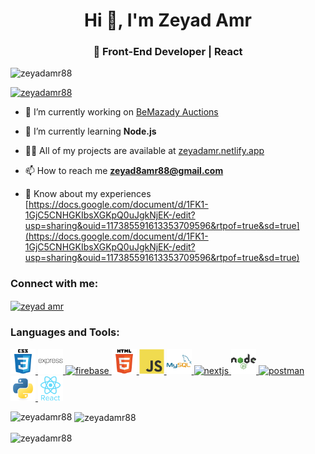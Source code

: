 <h1 align="center">Hi 👋, I'm Zeyad Amr</h1>
<h3 align="center">🚀 Front-End Developer | React</h3>

<p align="left"> <img src="https://komarev.com/ghpvc/?username=zeyadamr88&label=Profile%20views&color=0e75b6&style=flat" alt="zeyadamr88" /> </p>

<p align="left"> <a href="https://github.com/ryo-ma/github-profile-trophy"><img src="https://github-profile-trophy.vercel.app/?username=zeyadamr88" alt="zeyadamr88" /></a> </p>

- 🔭 I’m currently working on [BeMazady Auctions](https://github.com/ZeyadAmr88/BeMzady)

- 🌱 I’m currently learning **Node.js**

- 👨‍💻 All of my projects are available at [zeyadamr.netlify.app](zeyadamr.netlify.app)

- 📫 How to reach me **zeyad8amr88@gmail.com**

- 📄 Know about my experiences [https://docs.google.com/document/d/1FK1-1GjC5CNHGKIbsXGKpQ0uJgkNjEK-/edit?usp=sharing&ouid=117385591613353709596&rtpof=true&sd=true](https://docs.google.com/document/d/1FK1-1GjC5CNHGKIbsXGKpQ0uJgkNjEK-/edit?usp=sharing&ouid=117385591613353709596&rtpof=true&sd=true)

<h3 align="left">Connect with me:</h3>
<p align="left">
<a href="https://linkedin.com/in/zeyad amr" target="blank"><img align="center" src="https://raw.githubusercontent.com/rahuldkjain/github-profile-readme-generator/master/src/images/icons/Social/linked-in-alt.svg" alt="zeyad amr" height="30" width="40" /></a>
</p>

<h3 align="left">Languages and Tools:</h3>
<p align="left"> <a href="https://www.w3schools.com/css/" target="_blank" rel="noreferrer"> <img src="https://raw.githubusercontent.com/devicons/devicon/master/icons/css3/css3-original-wordmark.svg" alt="css3" width="40" height="40"/> </a> <a href="https://expressjs.com" target="_blank" rel="noreferrer"> <img src="https://raw.githubusercontent.com/devicons/devicon/master/icons/express/express-original-wordmark.svg" alt="express" width="40" height="40"/> </a> <a href="https://firebase.google.com/" target="_blank" rel="noreferrer"> <img src="https://www.vectorlogo.zone/logos/firebase/firebase-icon.svg" alt="firebase" width="40" height="40"/> </a> <a href="https://www.w3.org/html/" target="_blank" rel="noreferrer"> <img src="https://raw.githubusercontent.com/devicons/devicon/master/icons/html5/html5-original-wordmark.svg" alt="html5" width="40" height="40"/> </a> <a href="https://developer.mozilla.org/en-US/docs/Web/JavaScript" target="_blank" rel="noreferrer"> <img src="https://raw.githubusercontent.com/devicons/devicon/master/icons/javascript/javascript-original.svg" alt="javascript" width="40" height="40"/> </a> <a href="https://www.mysql.com/" target="_blank" rel="noreferrer"> <img src="https://raw.githubusercontent.com/devicons/devicon/master/icons/mysql/mysql-original-wordmark.svg" alt="mysql" width="40" height="40"/> </a> <a href="https://nextjs.org/" target="_blank" rel="noreferrer"> <img src="https://cdn.worldvectorlogo.com/logos/nextjs-2.svg" alt="nextjs" width="40" height="40"/> </a> <a href="https://nodejs.org" target="_blank" rel="noreferrer"> <img src="https://raw.githubusercontent.com/devicons/devicon/master/icons/nodejs/nodejs-original-wordmark.svg" alt="nodejs" width="40" height="40"/> </a> <a href="https://postman.com" target="_blank" rel="noreferrer"> <img src="https://www.vectorlogo.zone/logos/getpostman/getpostman-icon.svg" alt="postman" width="40" height="40"/> </a> <a href="https://www.python.org" target="_blank" rel="noreferrer"> <img src="https://raw.githubusercontent.com/devicons/devicon/master/icons/python/python-original.svg" alt="python" width="40" height="40"/> </a> <a href="https://reactjs.org/" target="_blank" rel="noreferrer"> <img src="https://raw.githubusercontent.com/devicons/devicon/master/icons/react/react-original-wordmark.svg" alt="react" width="40" height="40"/> </a> </p>

<p><img align="left" src="https://github-readme-stats.vercel.app/api/top-langs?username=zeyadamr88&show_icons=true&locale=en&layout=compact" alt="zeyadamr88" /></p>

<p>&nbsp;<img align="center" src="https://github-readme-stats.vercel.app/api?username=zeyadamr88&show_icons=true&locale=en" alt="zeyadamr88" /></p>

<p><img align="center" src="https://github-readme-streak-stats.herokuapp.com/?user=zeyadamr88&" alt="zeyadamr88" /></p>
